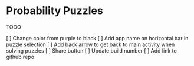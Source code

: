# Probability Puzzles

TODO

[ ] Change color from purple to black
[ ] Add app name on horizontal bar in puzzle selection
[ ] Add back arrow to get back to main activity when solving puzzles
[ ] Share button
[ ] Update build number
[ ] Add link to github repo